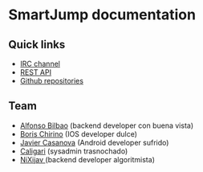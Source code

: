 
# SmartJump documentation

## Quick links

- [IRC channel][IRC01]
- [REST API][API01]
- [Github repositories][GIT01]

## Team

- [Alfonso Bilbao](https://github.com/orgs/smartjump/people/4lfon) (backend developer con buena vista)
- [Boris Chirino](https://github.com/orgs/smartjump/people/bolek1976) (IOS developer dulce)
- [Javier Casanova](https://github.com/orgs/smartjump/people/fooock) (Android developer sufrido)
- [Caligari](https://github.com/orgs/smartjump/people/rafacouto) (sysadmin trasnochado)
- [NiXijav ](https://github.com/orgs/smartjump/people/ResonantWave) (backend developer algoritmista)



[API01]: api
[GIT01]: https://github.com/smartjump
[IRC01]: https://webchat.freenode.net/?channels=%23smartjump


